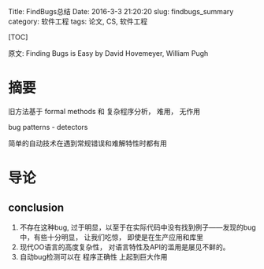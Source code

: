 Title: FindBugs总结
Date: 2016-3-3 21:20:20
slug: findbugs_summary
category: 软件工程
tags: 论文, CS, 软件工程  

[TOC]

原文: Finding Bugs is Easy by David Hovemeyer, William Pugh

# 摘要

旧方法基于 formal methods 和 复杂程序分析， 难用， 无作用


bug patterns  -  detectors

简单的自动技术在遇到常规错误和难解特性时都有用

# 导论

## conclusion

1. 不存在这种bug, 过于明显，以至于在实际代码中没有找到例子——发现的bug中，有些十分明显， 让我们吃惊， 即使是在生产应用和库里
2. 现代OO语言的高度复杂性， 对语言特性及API的滥用是屡见不鲜的。 
3. 自动bug检测可以在 程序正确性 上起到巨大作用

